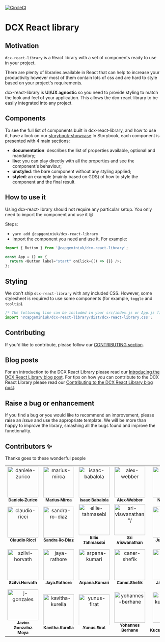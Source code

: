 [![CircleCI](https://circleci.com/gh/Capgemini/dcx-react-library.svg?style=svg&circle-token=c05d3eb49441c9985f5424f28f788f1a31556503)](LINK)

# DCX React library

## Motivation

`dcx-react-library` is a React library with a set of components ready to use in your project.

There are plenty of libraries available in React that can help to increase your productivity however most of them contain lots of css and are hard to style based on your project's requirements.

dcx-react-library is **UI/UX agnostic** so you need to provide styling to match the look and feel of your application. This allows the dcx-react-library to be easily integrated into any project.

## Components

To see the full list of components built in dcx-react-library, and how to use it, have a look on our [storybook-showcase](https://main--6069a6f47f4b9f002171f8e1.chromatic.com)
In Storybook, each component is presented with 4 main sections:

- **documentation**: describes the list of properties available, optional and mandatory;
- **live**: you can play directly with all the properties and see the component's behaviour;
- **unstyled**: the bare component without any styling applied;
- **styled**: an example (mainly based on GDS) of how to style the component and the final result.

## How to use it

Using dcx-react-library should not require any particular setup. You only need to import the component and use it :smiley:

Steps:

- `yarn add @capgeminiuk/dcx-react-library`
- Import the component you need and use it. For example:

```js
import { Button } from '@capgeminiuk/dcx-react-library';

const App = () => {
  return <Button label="start" onClick={() => {}} />;
};
```

## Styling

We don't ship `dcx-react-library` with any included CSS. However, some stylesheet is required to use some components (for example, `toggle` and `tooltip`).

```js
/* The following line can be included in your src/index.js or App.js file */
import '@capgeminiuk/dcx-react-library/dist/dcx-react-library.css';
```

## Contributing

If you'd like to contribute, please follow our [CONTRIBUTING section](https://github.com/Capgemini/dcx-react-library/blob/main/CONTRIBUTING.md).

## Blog posts

For an introduction to the DCX React Library please read our [Introducing the DCX React Library blog post](https://capgemini.github.io/development/dcx-react-library/).
For tips on how you can contribute to the DCX React Library please read our [Contributing to the DCX React Library blog post](https://capgemini.github.io/development/contributing-to-dcx-react-library/).

## Raise a bug or enhancement

If you find a bug or you would like to recommend an improvement, please raise an _issue_ and use the appropriate template. We will be more than happy to improve the library, smashing all the bugs found and improve the functionality.

## Contributors ✨

Thanks goes to these wonderful people

<table>
  <tr>
    <td align="center">
      <a href="https://github.com/daniele-zurico">
        <img src="https://avatars.githubusercontent.com/u/3193095?v=4" width="100px;" alt="daniele-zurico"/>
        <br />
        <sub><b>Daniele Zurico</b></sub>
      </a>
    </td>
    <td align="center">
      <a href="https://github.com/cg-mmirca">
        <img src="https://avatars.githubusercontent.com/u/92944005?v=4" width="100px;" alt="marius-mirca"/>
        <br />
        <sub><b>Marius Mirca</b></sub>
      </a>
    </td>
    <td align="center">
      <a href="https://github.com/Ibabalola">
        <img src="https://avatars.githubusercontent.com/u/11960286?v=4" width="100px;" alt="isaac-babalola"/>
        <br />
        <sub><b>Isaac Babalola</b></sub>
      </a>
    </td>
    <td align="center">
      <a href="https://github.com/alexwbbr">
        <img src="https://avatars.githubusercontent.com/u/12614684?v=4" width="100px;" alt="alex-webber"/>
        <br />
        <sub><b>Alex Webber</b></sub>
      </a>
    </td>
    <td align="center">
      <a href="https://github.com/nikkialgar">
        <img src="https://avatars.githubusercontent.com/u/229638?v=4" width="100px;" alt="nikki-algar"/>
        <br />
        <sub><b>Nikki Algar</b></sub>
      </a>
    </td>
    <td align="center">
      <a href="https://github.com/nikusharmadcx">
        <img src="https://avatars.githubusercontent.com/u/85119492?v=4" width="100px;" alt="niku-sharma"/>
        <br />
        <sub><b>Niku Sharma</b></sub>
      </a>
    </td>
  </tr>
  <tr>
    <td align="center">
      <a href="https://github.com/ClaudioRicciCG">
        <img src="https://avatars.githubusercontent.com/u/77390776?v=4" width="100px;" alt="claudio-ricci"/>
        <br />
        <sub><b>Claudio Ricci</b></sub>
      </a>
    </td>
    <td align="center">
      <a href="https://github.com/SandraRoDiaz">
        <img src="https://avatars.githubusercontent.com/u/68821446?v=4" width="100px;" alt="sandra-ro-diaz"/>
        <br />
        <sub><b>Sandra Ro Diaz</b></sub>
      </a>
    </td>
    <td align="center">
      <a href="https://github.com/ellietms">
        <img src="https://avatars.githubusercontent.com/u/59767576?v=4" width="100px;" alt="ellie-tahmasebi"/>
        <br />
        <sub><b>Ellie Tahmasebi</b></sub>
      </a>
    </td>
    <td align="center">
      <a href="https://github.com/sri-viswanathan">
        <img src="https://avatars.githubusercontent.com/u/27343753?v=4" width="100px;" alt=sri-viswanathan"/>
        <br />
        <sub><b>Sri Viswanathan</b></sub>
      </a>
    </td>
    <td align="center">
      <a href="https://github.com/cg-julian-taylor">
        <img src="https://avatars.githubusercontent.com/u/107050226?v=4" width="100px;" alt=julian-taylor"/>
        <br />
        <sub><b>Julian Taylor</b></sub>
      </a>
    </td>
    <td align="center">
      <a href="https://github.com/SergioBanderaGarcia">
        <img src="https://avatars.githubusercontent.com/u/113599747?v=4" width="100px;" alt=sergio-bandera-garcia"/>
        <br />
        <sub><b>Sergio Bandera Garcia</b></sub>
      </a>
    </td>
  </tr>
  <tr>
  <td align="center">
    <a href="https://github.com/szilvihorvath">
      <img src="https://avatars.githubusercontent.com/u/50360435?v=4" width="100px;" alt="szilvi-horvath"/>
      <br />
      <sub><b>Szilvi Horvath</b></sub>
    </a>
  </td>
    <td align="center">
      <a href="https://github.com/Jaya-Rathore">
        <img src="https://avatars.githubusercontent.com/u/119496797?v=4" width="100px;" alt="jaya-rathore"/>
        <br />
        <sub><b>Jaya Rathore</b></sub>
      </a>
    </td>
    <td align="center">
      <a href="https://github.com/arpakuma">
        <img src="https://avatars.githubusercontent.com/u/128031818?v=4" width="100px;" alt="arpana-kumari"/>
        <br />
        <sub><b>Arpana Kumari</b></sub>
      </a>
    </td>
    <td align="center">
      <a href="https://github.com/CanerShefik">
        <img src="https://avatars.githubusercontent.com/u/24546769?v=4" width="100px;" alt="caner-shefik"/>
        <br />
        <sub><b>Caner Shefik</b></sub>
      </a>
    </td>
    <td align="center">
      <a href="https://github.com/JadhavJeet">
        <img src="https://avatars.githubusercontent.com/u/100856152?v=4" width="100px;" alt="jadhav-jeet"/>
        <br />
        <sub><b>Jadhav Jeet</b></sub>
      </a>
    </td>
    <td align="center">
      <a href="https://github.com/SOUNDAR-A">
        <img src="https://avatars.githubusercontent.com/u/24546769?v=4" width="100px;" alt="soundar-arumugam"/>
        <br />
        <sub><b>Soundar Arumugam</b></sub>
      </a>
    </td>
  </tr>
  <tr>
    <td align="center">
      <a href="https://github.com/jgonza16">
        <img src="https://avatars.githubusercontent.com/u/93665374?v=4" width="100px;" alt="j-gonzales"/>
        <br />
        <sub><b>Javier Gonzalez Moya</b></sub>
      </a>
    </td>
    <td align="center">
      <a href="https://github.com/KavithaKurella">
        <img src="https://avatars.githubusercontent.com/u/122851121?v=4" width="100px;" alt="kavitha-kurella"/>
        <br />
        <sub><b>Kavitha Kurella</b></sub>
      </a>
    </td>
    <td align="center">
      <a href="https://github.com/yunusfirat">
        <img src="https://avatars.githubusercontent.com/u/38798014?v=4" width="100px;" alt="yunus-firat"/>
        <br />
        <sub><b>Yunus Firat</b></sub>
      </a>
    </td>
    <td align="center">
      <a href="https://github.com/byohannes">
        <img src="https://avatars.githubusercontent.com/u/42332389?v=4" width="100px;" alt="yohannes-berhane"/>
        <br />
        <sub><b>Yohannes Berhane</b></sub>
      </a>
    </td>
    <td align="center">
      <a href="https://github.com/Ahmet-K">
        <img src="https://avatars.githubusercontent.com/u/45479018?v=4" width="100px;" alt="ahmet-kucukibrahimoglu"/>
        <br />
        <sub><b>Ahmet Kucukibrahimoglu</b></sub>
      </a>
    </td>
    <td align="center">
      <a href="https://github.com/aismaelcap">
        <img src="https://avatars.githubusercontent.com/u/121889403?v=4" width="100px;" alt="ismael-akhtaab"/>
        <br />
        <sub><b>Ismael Akhtaab</b></sub>
      </a>
    </td>
  </tr>
</table>
